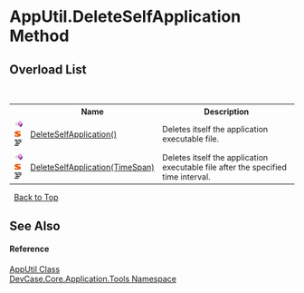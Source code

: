 # AppUtil.DeleteSelfApplication Method 
 


## Overload List
&nbsp;<table><tr><th></th><th>Name</th><th>Description</th></tr><tr><td>![Public method](media/pubmethod.gif "Public method")![Static member](media/static.gif "Static member")![Code example](media/CodeExample.png "Code example")</td><td><a href="M_DevCase_Core_Application_Tools_AppUtil_DeleteSelfApplication">DeleteSelfApplication()</a></td><td>
Deletes itself the application executable file.</td></tr><tr><td>![Public method](media/pubmethod.gif "Public method")![Static member](media/static.gif "Static member")![Code example](media/CodeExample.png "Code example")</td><td><a href="M_DevCase_Core_Application_Tools_AppUtil_DeleteSelfApplication_1">DeleteSelfApplication(TimeSpan)</a></td><td>
Deletes itself the application executable file after the specified time interval.</td></tr></table>&nbsp;
<a href="#apputil.deleteselfapplication-method">Back to Top</a>

## See Also


#### Reference
<a href="T_DevCase_Core_Application_Tools_AppUtil">AppUtil Class</a><br /><a href="N_DevCase_Core_Application_Tools">DevCase.Core.Application.Tools Namespace</a><br />